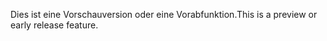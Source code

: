 <span data-ttu-id="07da3-101">Dies ist eine Vorschauversion oder eine Vorabfunktion.</span><span class="sxs-lookup"><span data-stu-id="07da3-101">This is a preview or early release feature.</span></span>
